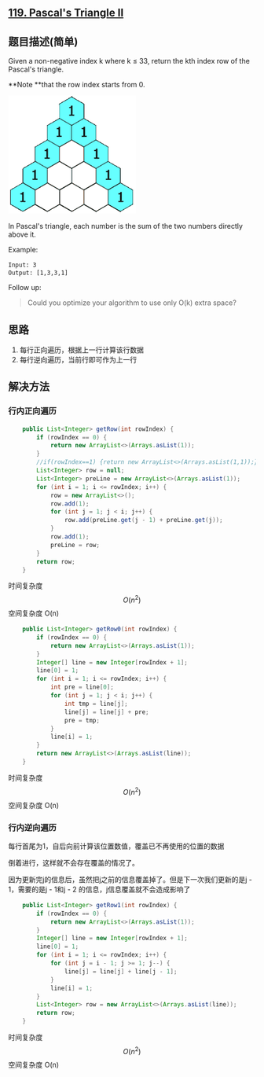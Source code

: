 ## [119. Pascal's Triangle II](https://leetcode-cn.com/problems/pascals-triangle-ii/)

## 题目描述\(简单\)

Given a non-negative index k where k ≤ 33, return the kth index row of the Pascal's triangle.

**Note **that the row index starts from 0.

![](/assets/101-200/119-problem-1.png)

In Pascal's triangle, each number is the sum of the two numbers directly above it.

Example:

```
Input: 3
Output: [1,3,3,1]
```

Follow up:

> Could you optimize your algorithm to use only O\(k\) extra space?

## 思路

1. 每行正向遍历，根据上一行计算该行数据
2. 每行逆向遍历，当前行即可作为上一行

## 解决方法

### 行内正向遍历


```java
    public List<Integer> getRow(int rowIndex) {
        if (rowIndex == 0) {
            return new ArrayList<>(Arrays.asList(1));
        }
        //if(rowIndex==1) {return new ArrayList<>(Arrays.asList(1,1));}
        List<Integer> row = null;
        List<Integer> preLine = new ArrayList<>(Arrays.asList(1));
        for (int i = 1; i <= rowIndex; i++) {
            row = new ArrayList<>();
            row.add(1);
            for (int j = 1; j < i; j++) {
                row.add(preLine.get(j - 1) + preLine.get(j));
            }
            row.add(1);
            preLine = row;
        }
        return row;
    }
```
时间复杂度 $$O(n^2)$$
空间复杂度 O(n)

```java
    public List<Integer> getRow0(int rowIndex) {
        if (rowIndex == 0) {
            return new ArrayList<>(Arrays.asList(1));
        }
        Integer[] line = new Integer[rowIndex + 1];
        line[0] = 1;
        for (int i = 1; i <= rowIndex; i++) {
            int pre = line[0];
            for (int j = 1; j < i; j++) {
                int tmp = line[j];
                line[j] = line[j] + pre;
                pre = tmp;
            }
            line[i] = 1;
        }
        return new ArrayList<>(Arrays.asList(line));
    }
```

时间复杂度 $$O(n^2)$$
空间复杂度 O(n)


### 行内逆向遍历

每行首尾为1，自后向前计算该位置数值，覆盖已不再使用的位置的数据

倒着进行，这样就不会存在覆盖的情况了。

因为更新完j的信息后，虽然把j之前的信息覆盖掉了。但是下一次我们更新的是j - 1，需要的是j - 1和j - 2 的信息，j信息覆盖就不会造成影响了

```java
    public List<Integer> getRow1(int rowIndex) {
        if (rowIndex == 0) {
            return new ArrayList<>(Arrays.asList(1));
        }
        Integer[] line = new Integer[rowIndex + 1];
        line[0] = 1;
        for (int i = 1; i <= rowIndex; i++) {
            for (int j = i - 1; j >= 1; j--) {
                line[j] = line[j] + line[j - 1];
            }
            line[i] = 1;
        }
        List<Integer> row = new ArrayList<>(Arrays.asList(line));
        return row;
    }
```
时间复杂度 $$O(n^2)$$
空间复杂度 O(n)





